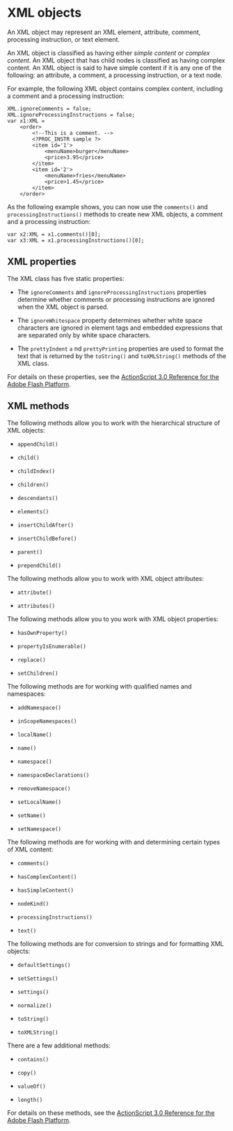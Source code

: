 # XML objects

<div>

An XML object may represent an XML element, attribute, comment, processing
instruction, or text element.

An XML object is classified as having either _simple content_ or _complex
content_. An XML object that has child nodes is classified as having complex
content. An XML object is said to have simple content if it is any one of the
following: an attribute, a comment, a processing instruction, or a text node.

For example, the following XML object contains complex content, including a
comment and a processing instruction:

    XML.ignoreComments = false;
    XML.ignoreProcessingInstructions = false;
    var x1:XML =
        <order>
            <!--This is a comment. -->
            <?PROC_INSTR sample ?>
            <item id='1'>
                <menuName>burger</menuName>
                <price>3.95</price>
            </item>
            <item id='2'>
                <menuName>fries</menuName>
                <price>1.45</price>
            </item>
        </order>

As the following example shows, you can now use the `comments()` and
`processingInstructions()` methods to create new XML objects, a comment and a
processing instruction:

    var x2:XML = x1.comments()[0];
    var x3:XML = x1.processingInstructions()[0];

</div>

<div>

## XML properties

<div>

The XML class has five static properties:

- The `ignoreComments` and `ignoreProcessingInstructions` properties determine
  whether comments or processing instructions are ignored when the XML object is
  parsed.

- The `ignoreWhitespace` property determines whether white space characters are
  ignored in element tags and embedded expressions that are separated only by
  white space characters.

- The `prettyIndent` `a` nd `prettyPrinting` properties are used to format the
  text that is returned by the `toString()` and `toXMLString()` methods of the
  XML class.

For details on these properties, see the <a
href="http://help.adobe.com/en_US/FlashPlatform/reference/actionscript/3/index.html"
target="_self">ActionScript 3.0 Reference for the Adobe Flash Platform</a>.

</div>

</div>

<div>

## XML methods

<div>

The following methods allow you to work with the hierarchical structure of XML
objects:

- `appendChild()`

- `child()`

- `childIndex()`

- `children()`

- `descendants()`

- `elements()`

- `insertChildAfter()`

- `insertChildBefore()`

- `parent()`

- `prependChild()`

The following methods allow you to work with XML object attributes:

- `attribute()`

- `attributes()`

The following methods allow you to you work with XML object properties:

- `hasOwnProperty()`

- `propertyIsEnumerable()`

- `replace()`

- `setChildren()`

The following methods are for working with qualified names and namespaces:

- `addNamespace()`

- `inScopeNamespaces()`

- `localName()`

- `name()`

- `namespace()`

- `namespaceDeclarations()`

- `removeNamespace()`

- `setLocalName()`

- `setName()`

- `setNamespace()`

The following methods are for working with and determining certain types of XML
content:

- `comments()`

- `hasComplexContent()`

- `hasSimpleContent()`

- `nodeKind()`

- `processingInstructions()`

- `text()`

The following methods are for conversion to strings and for formatting XML
objects:

- `defaultSettings()`

- `setSettings()`

- `settings()`

- `normalize()`

- `toString()`

- `toXMLString()`

There are a few additional methods:

- `contains()`

- `copy()`

- `valueOf()`

- `length()`

For details on these methods, see the <a
href="http://help.adobe.com/en_US/FlashPlatform/reference/actionscript/3/index.html"
target="_self">ActionScript 3.0 Reference for the Adobe Flash Platform</a>.

</div>

</div>
